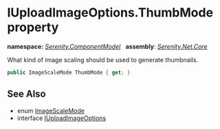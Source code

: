 # IUploadImageOptions.ThumbMode property
**namespace:** *[Serenity.ComponentModel](../../README.md#serenity.componentmodel-namespace)*   **assembly**: *[Serenity.Net.Core](../../README.md)*

What kind of image scaling should be used to generate thumbnails.

```csharp
public ImageScaleMode ThumbMode { get; }
```

## See Also

* enum [ImageScaleMode](../../Serenity.Web/ImageScaleMode.md)
* interface [IUploadImageOptions](../IUploadImageOptions.md)